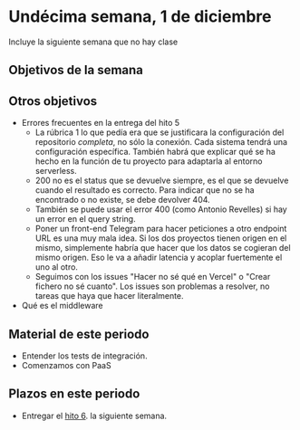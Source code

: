 # Undécima semana, 1 de diciembre

Incluye la siguiente semana que no hay clase

## Objetivos de la semana

## Otros objetivos

- Errores frecuentes en la entrega del hito 5
  - La rúbrica 1 lo que pedía era que se justificara la configuración
    del repositorio *completa*, no sólo la conexión. Cada sistema
    tendrá una configuración específica. También habrá que explicar
    qué se ha hecho en la función de tu proyecto para adaptarla al
    entorno serverless.
  - 200 no es el status que se devuelve siempre, es el que se devuelve
    cuando el resultado es correcto. Para indicar que no se ha
    encontrado o no existe, se debe devolver 404.
  - También se puede usar el error 400 (como Antonio Revelles) si hay
    un error en el query string.
  - Poner un front-end Telegram para hacer peticiones a otro endpoint
    URL es una muy mala idea. Si los dos proyectos tienen origen en el
    mismo, simplemente habría que hacer que los datos se cogieran del
    mismo origen. Eso le va a añadir latencia y acoplar fuertemente el
    uno al otro.
  - Seguimos con los issues "Hacer no sé qué en Vercel" o "Crear
    fichero no sé cuanto". Los issues son problemas a resolver, no
    tareas que haya que hacer literalmente.
- Qué es el middleware

## Material de este periodo

- Entender los tests de integración.
- Comenzamos con PaaS

## Plazos en este periodo

- Entregar
  el
  [hito 6](http://jj.github.io/IV/documentos/proyecto/6.Microservicio). la
  siguiente semana.
 
